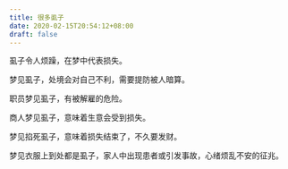 ```yaml
---
title: 很多虱子
date: 2020-02-15T20:54:12+08:00
draft: false
---
```


虱子令人烦躁，在梦中代表损失。<br>



梦见虱子，处境会对自己不利，需要提防被人暗算。<br>



职员梦见虱子，有被解雇的危险。<br>



商人梦见虱子，意味着生意会受到损失。<br>



梦见掐死虱子，意味着损失结束了，不久要发财。<br>



梦见衣服上到处都是虱子，家人中出现患者或引发事故，心绪烦乱不安的征兆。<br>
